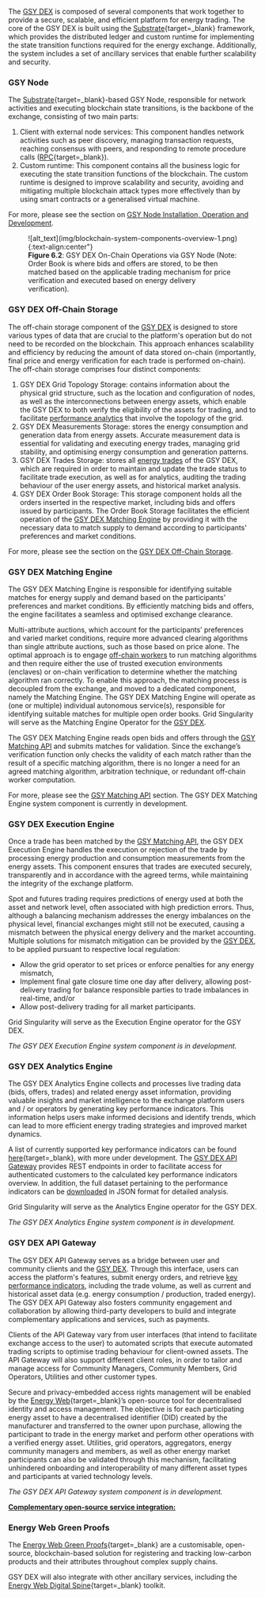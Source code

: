 The [GSY DEX](blockchain.md) is composed of several components that work together to provide a secure, scalable, and efficient platform for energy trading. The core of the GSY DEX is built using the [Substrate](https://substrate.io/){target=_blank} framework, which provides the distributed ledger and custom runtime for implementing the state transition functions required for the energy exchange. Additionally, the system includes a set of ancillary services that enable further scalability and security.

### GSY Node
The [Substrate](https://substrate.io/){target=_blank}-based GSY Node, responsible for network activities and executing blockchain state transitions, is the backbone of the exchange, consisting of two main parts:

1. Client with external node services: This component handles network activities such as peer discovery, managing transaction requests, reaching consensus with peers, and responding to remote procedure calls ([RPC](https://docs.substrate.io/build/remote-procedure-calls/){target=_blank}).
2. Custom runtime: This component contains all the business logic for executing the state transition functions of the blockchain. The custom runtime is designed to improve scalability and security, avoiding and mitigating multiple blockchain attack types more  effectively than by using smart contracts or a generalised virtual machine.

For more, please see the section on [GSY Node Installation, Operation and Development](blockchain-installation.md).


<figure markdown>
  ![alt_text](img/blockchain-system-components-overview-1.png){:text-align:center"}
  <figcaption><b>Figure 6.2</b>: GSY DEX On-Chain Operations via GSY Node (Note: Order Book is where bids and offers are stored, to be then matched based on the applicable trading mechanism for price verification and executed based on energy delivery verification).
</figcaption>
</figure>


### GSY DEX Off-Chain Storage

The off-chain storage component of the [GSY DEX](blockchain.md) is designed to store various types of data that are crucial to the platform's operation but do not need to be recorded on the blockchain. This approach enhances scalability and efficiency by reducing the amount of data stored on-chain (importantly, final price and energy verification for each trade is performed on-chain). The off-chain storage comprises four distinct components:

1. GSY DEX Grid Topology Storage: contains information about the physical grid structure, such as the location and configuration of nodes, as well as the interconnections between energy assets, which enable the GSY DEX to both verify the eligibility of the assets for trading, and to facilitate [performance analytics](results-dashboard.md) that involve the topology of the grid.
2. GSY DEX Measurements Storage: stores the energy consumption and generation data from energy assets. Accurate measurement data is essential for validating and executing energy trades, managing grid stability, and optimising energy consumption and generation patterns.
3. GSY DEX Trades Storage: stores all [energy trades](trades.md) of the GSY DEX, which are required in order to maintain and update the trade status to facilitate trade execution, as well as for analytics, auditing the trading behaviour of the user energy assets, and historical market analysis.
4. GSY DEX Order Book Storage: This storage component holds all the orders inserted in the respective market, including bids and offers issued by  participants. The Order Book Storage facilitates the efficient operation of the [GSY DEX Matching Engine](#gsy-dex-matching-engine) by providing it with the necessary data to match supply to demand according to participants' preferences and market conditions.

For more, please see the section on the [GSY DEX Off-Chain Storage](blockchain-off-chain-storage.md).


### GSY DEX Matching Engine
The GSY DEX Matching Engine is responsible for identifying suitable matches for energy supply and demand based on the participants' preferences and market conditions. By efficiently matching bids and offers, the engine facilitates a seamless and optimised exchange clearance.

Multi-attribute auctions, which account for the participants’ preferences and varied market conditions, require more advanced clearing algorithms than single attribute auctions, such as those based on price alone. The optimal approach is to engage [off-chain workers](blockchain-off-chain-storage.md) to run matching algorithms and then require either the use of trusted execution environments (enclaves) or on-chain verification to determine whether the matching algorithm ran correctly. To enable this approach, the matching process is decoupled from the exchange, and moved to a dedicated component, namely the Matching Engine. The GSY DEX Matching Engine will operate as (one or multiple) individual autonomous service(s), responsible for identifying suitable matches for multiple open order books. Grid Singularity will serve as the Matching Engine Operator for the [GSY DEX](blockchain.md).

The GSY DEX Matching Engine reads open bids and offers through the [GSY Matching API](matching-api-walkthrough.md) and submits matches for validation. Since the exchange’s verification function only checks the validity of each match rather than the result of a specific matching algorithm, there is no longer a need for an agreed matching algorithm, arbitration technique, or redundant off-chain worker computation.

For more, please see the [GSY Matching API](matching-api-walkthrough.md) section.  The GSY DEX Matching Engine system component is currently in development.

### GSY DEX Execution Engine
Once a trade has been matched by the [GSY Matching API](matching-api-walkthrough.md), the GSY DEX Execution Engine handles the execution or rejection of the trade by processing energy production and consumption measurements from the energy assets. This component ensures that trades are executed securely, transparently and in accordance with the agreed terms, while maintaining the integrity of the exchange platform.

Spot and futures trading requires predictions of energy used at both the asset and network level, often associated with high prediction errors. Thus, although a balancing mechanism addresses the energy imbalances on the physical level, financial exchanges might still not be executed, causing a mismatch between the physical energy delivery and the market accounting. Multiple solutions for mismatch mitigation can be provided by the [GSY DEX](blockchain.md), to be applied pursuant to respective local regulation:

- Allow the grid operator to set prices or enforce penalties for any energy mismatch,
- Implement final gate closure time one day after delivery, allowing post-delivery trading for balance responsible parties to trade imbalances in real-time, and/or
- Allow post-delivery trading for all market participants.

Grid Singularity will serve as the Execution Engine operator for the GSY DEX.

_The GSY DEX Execution Engine system component is in development._

### GSY DEX Analytics Engine
The GSY DEX Analytics Engine collects and processes live trading data (bids, offers, trades) and related energy asset information, providing valuable insights and market intelligence to the exchange platform users and / or operators by generating key performance indicators. This information helps users make informed decisions and identify trends, which can lead to more efficient energy trading strategies and improved market dynamics.

A list of currently supported key performance indicators can be found [here](results-dashboard.md){target=_blank}, with more under development. The [GSY DEX API Gateway](#gsy-dex-api-gateway) provides REST endpoints in order to facilitate access for authenticated customers to the calculated key performance indicators overview. In addition, the full dataset pertaining to the performance indicators can be [downloaded](results-download.md) in JSON format for detailed analysis.

Grid Singularity will serve as the Analytics Engine operator for the GSY DEX.

_The GSY DEX Analytics Engine system component is in development._

### GSY DEX API Gateway

The GSY DEX API Gateway serves as a bridge between user and community clients and the [GSY DEX](blockchain.md). Through this interface, users can access the platform's features, submit energy orders, and retrieve [key performance indicators](results-dashboard.md), including the trade volume, as well as current and historical asset data (e.g. energy consumption / production, traded energy). The GSY DEX API Gateway also fosters community engagement and collaboration by allowing third-party developers to build and integrate complementary applications and services, such as payments.

Clients of the API Gateway vary from user interfaces (that intend to facilitate exchange access to the user) to automated scripts that execute automated trading scripts to optimise trading behaviour for client-owned assets. The API Gateway will also support different client roles, in order to tailor and manage access for Community Managers, Community Members, Grid Operators, Utilities and other customer types.

Secure and privacy-embedded access rights management will be enabled by the [Energy Web](https://energy-web-foundation.gitbook.io/energy-web/solutions-2023/data-exchange/use-cases-and-reference-implementations/digital-spine-for-electricity-markets){target=_blank}’s open-source tool for decentralised identity and access management. The objective is for each participating energy asset to have a decentralised identifier (DID) created by the manufacturer and transferred to the owner upon purchase, allowing the participant to trade in the energy market and perform other operations with a verified energy asset. Utilities, grid operators, aggregators, energy community managers and members, as well as other energy market participants can also be validated through this mechanism, facilitating unhindered onboarding and interoperability of many different asset types and participants at varied technology levels.

_The GSY DEX API Gateway system component is in development._

<u>**Complementary open-source service integration:**</u>

### Energy Web Green Proofs

The [Energy Web Green Proofs](https://energy-web-foundation.gitbook.io/energy-web/solutions-2023/green-proofs){target=_blank} are a customisable, open-source, blockchain-based solution for registering and tracking low-carbon products and their attributes throughout complex supply chains.

GSY DEX will also integrate with other ancillary services, including the [Energy Web Digital Spine](https://energy-web-foundation.gitbook.io/energy-web/solutions-2023/data-exchange/use-cases-and-reference-implementations/digital-spine-for-electricity-markets){target=_blank} toolkit.
